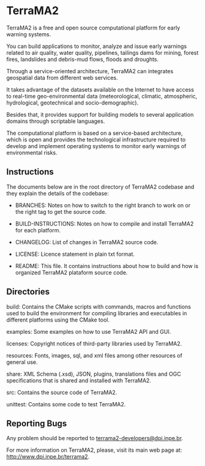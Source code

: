 # TerraMA2

TerraMA2 is a free and open source computational platform for early warning systems.

You can build applications to monitor, analyze and issue early warnings related to air quality, water quality, pipelines, tailings dams for mining, forest fires, landslides and debris-mud flows, floods and droughts.

Through a service-oriented architecture, TerraMA2 can integrates geospatial data from different web services.

It takes advantage of the datasets available on the Internet to have access to real-time geo-environmental data (meteorological, climatic, atmospheric, hydrological, geotechnical and socio-demographic).

Besides that, it provides support for building models to several application domains through scriptable languages.

The computational platform is based on a service-based architecture, which is open and provides the technological infrastructure required to develop and implement operating systems to monitor early warnings of environmental risks.

Instructions
------------

The documents below are in the root directory of TerraMA2 codebase and they explain the details of the codebase:

- BRANCHES: Notes on how to switch to the right branch to work on or the right tag to get the source code.

- BUILD-INSTRUCTIONS: Notes on how to compile and install TerraMA2 for each platform.

- CHANGELOG: List of changes in TerraMA2 source code.

- LICENSE: Licence statement in plain txt format.

- README: This file. It contains instructions about how to build and how is organized TerraMA2 plataform source code.


Directories
-----------

build: Contains the CMake scripts with commands, macros and functions used to build the environment for compiling libraries and executables in different platforms using the CMake tool.

examples: Some examples on how to use TerraMA2 API and GUI.

licenses: Copyright notices of third-party libraries used by TerraMA2.

resources: Fonts, images, sql, and xml files among other resources of general use.

share: XML Schema (.xsd), JSON, plugins, translations files and OGC specifications that is shared and installed with TerraMA2.

src: Contains the source code of TerraMA2.

unittest: Contains some code to test TerraMA2.


Reporting Bugs
--------------

Any problem should be reported to terrama2-developers@dpi.inpe.br.


For more information on TerraMA2, please, visit its main web page at: http://www.dpi.inpe.br/terrama2.



